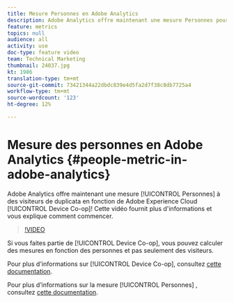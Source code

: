 ```yaml
---
title: Mesure Personnes en Adobe Analytics
description: Adobe Analytics offre maintenant une mesure Personnes pour annuler le duplicata des visiteurs en fonction de Adobe Experience Cloud Device Co-op ! Cette vidéo fournit plus d'informations et vous explique comment commencer.
feature: metrics
topics: null
audience: all
activity: use
doc-type: feature video
team: Technical Marketing
thumbnail: 24037.jpg
kt: 1986
translation-type: tm+mt
source-git-commit: 73421344a22dbdc839e4d5fa2d7f38c8db7725a4
workflow-type: tm+mt
source-wordcount: '123'
ht-degree: 12%

---
```



#  Mesure des personnes  en Adobe Analytics {#people-metric-in-adobe-analytics}

Adobe Analytics offre maintenant une mesure [!UICONTROL Personnes] à des visiteurs de duplicata en fonction de Adobe Experience Cloud [!UICONTROL Device Co-op]! Cette vidéo fournit plus d&#39;informations et vous explique comment commencer.

>[!VIDEO](https://video.tv.adobe.com/v/24037/?quality=12)

Si vous faites partie de [!UICONTROL Device Co-op], vous pouvez calculer des mesures en fonction des personnes et pas seulement des visiteurs.

Pour plus d&#39;informations sur [!UICONTROL Device Co-op], consultez [cette documentation](https://marketing.adobe.com/resources/help/fr_FR/mcdc/).

Pour plus d’informations sur la mesure [!UICONTROL Personnes] , consultez [cette documentation](https://marketing.adobe.com/resources/help/fr_FR/mcdc/mcdc-people.html).
